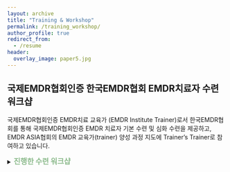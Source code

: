 ```yaml
---
layout: archive
title: "Training & Workshop"
permalink: /training_workshop/
author_profile: true
redirect_from:
  - /resume
header:
  overlay_image: paper5.jpg
---
```


## 국제EMDR협회인증 한국EMDR협회 EMDR치료자 수련 워크샵

국제EMDR협회인증 EMDR치료 교육가 (EMDR Institute Trainer)로서 한국EMDR협회를 통해 국제EMDR협회인증 EMDR 치료자 기본 수련 및 심화 수련을 제공하고, EMDR ASIA협회의 EMDR 교육가(trainer) 양성 과정 지도에 Trainer’s Trainer로 참여하고 있습니다.


<p>
<details>
<summary><big><b>
  <span style="color:DarkSeaGreen">
진행한 수련 워크샵
   </span>
</b></big></summary>
<p>
2020 국제EMDR협회공인 EMDR 1단계 기본 수련 (Weekend 1) (2020.11.06 - 08)  
</p><p>

2020 국제EMDR협회공인 EMDR 1단계 기본 수련 (Weekend 1) (2020.07.17 - 19)
</p><p>

2020 한국EMDR협회 1차 온라인 심화 워크샵 (2020.07.12)
</p><p>

“중독의 EMDR 치료 (EMDR Therapy for Addiction)”
<li>2020 국제EMDR협회공인 EMDR 2단계 기본 수련 (Weekend 1) (2020.06.26 - 28) </li>
<li>2020 한국EMDR협회 Self-Care Procedure for Coronavirus (SCP-C) 워크샵 (2020.05.15)</li>
</p><p>

“SCP-C & 안정화 기법 & 코로나 19 관련 심리적 고려사항”
<li> 2020 한국EMDR협회 Self-Care Procedure for Coronavirus (SCP-C) 워크샵 (2020.05.06)</li>
</p><p>

“SCP-C & 코로나 19 상황 EMDR 치료 시 고려사항”
<li>2020 4th EMDR Asia Conference (Bangkok, Thailand) (2020.01.03 - 05)</li>
</p><p>

“Training EMDR Asia Trainers” 지도 
<li>2019 국제EMDR협회공인 EMDR 1단계 기본 수련 (Weekend 1) (2019.11.21 - 23)</li>
<li>2019 한국EMDR협회 2차 심화 워크샵 (2019.09.29)</li>

</p><p>

“최근 외상의 EMDR 치료 (EMDR Therapy for Recent Trauma)”
<li>2019 국제EMDR협회공인 EMDR 1단계 기본 수련 (Weekend 1) (2019.08.15 - 17)</li>
<li>2019 2019 한국EMDR협회 1차 심화 워크샵 (2019.06.16)</li>

</p><p>

“복합 트라우마의 EMDR 치료: 자아상태치료로 EMDR 치료 효과 높이기 (EMDR Therapy in Patients with Complex Trauma: Empowering EMDR with Ego State Therapy)”
<li>2019 국제EMDR협회공인 EMDR 1단계 기본 수련 (Weekend 1) (2019.04.26 - 28)</li>
<li>2019 국제EMDR협회공인 EMDR 2단계 기본 수련 (Weekend 2) (2019.02.28 – 03.02)</li>
<li>2019 국제EMDR협회공인 EMDR 1단계 기본 수련 (Weekend 1) (2019.01.18 - 20)</li>

</p>
</details>
</p>




